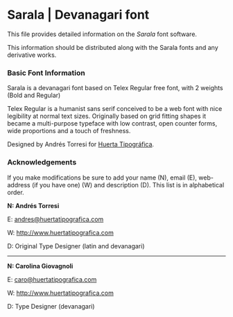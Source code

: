 Sarala | Devanagari font
===================

This file provides detailed information on the *Sarala* font
software.

This information should be distributed along with the Sarala fonts and any
derivative works.

### Basic Font Information
Sarala is a devanagari font based on Telex Regular free font, with 2 weights (Bold and Regular)

Telex Regular is a humanist sans serif conceived to be a web font with nice legibility at normal text sizes. Originally based on grid fitting shapes it became a multi-purpose typeface with low contrast, open counter forms, wide proportions and a touch of freshness.

Designed by Andrés Torresi for [Huerta
Tipográfica](<http://www.huertatipografica.com>).

### Acknowledgements

If you make modifications be sure to add your name (N),  email (E), web-address
(if you have one) (W) and  description (D). This list is in alphabetical order.

**N: Andrés Torresi**

E: andres@huertatipografica.com

W: http://www.huertatipografica.com

D: Original Type Designer (latin and devanagari)

---

**N: Carolina Giovagnoli**

E: caro@huertatipografica.com

W: http://www.huertatipografica.com

D: Type Designer (devanagari)


